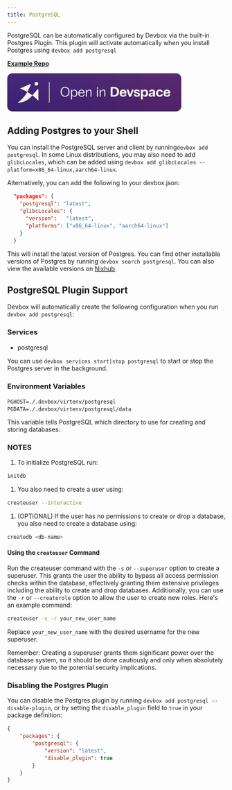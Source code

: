 ```yaml
---
title: PostgreSQL
---
```

PostgreSQL can be automatically configured by Devbox via the built-in Postgres Plugin. This plugin will activate automatically when you install Postgres using `devbox add postgresql`

[**Example Repo**](https://github.com/jetify-com/devbox/tree/main/examples/databases/postgres)

[![Open In Devspace](../../../static/img/open-in-devspace.svg)](https://auth.jetify.com/devspace/templates/postgres)

## Adding Postgres to your Shell

You can install the PostgreSQL server and client by running`devbox add postgresql`. In some Linux distributions, you may also need to add `glibcLocales`, which can be added using `devbox add glibcLocales --platform=x86_64-linux,aarch64-linux`.

Alternatively, you can add the following to your devbox.json:

```json
  "packages": {
    "postgresql": "latest",
    "glibcLocales": {
      "version":   "latest",
      "platforms": ["x86_64-linux", "aarch64-linux"]
    }
  }
```

This will install the latest version of Postgres. You can find other installable versions of Postgres by running `devbox search postgresql`. You can also view the available versions on [Nixhub](https://www.nixhub.io/packages/postgresql)

## PostgreSQL Plugin Support

Devbox will automatically create the following configuration when you run `devbox add postgresql`:

### Services

* postgresql

You can use `devbox services start|stop postgresql` to start or stop the Postgres server in the background.

### Environment Variables

`PGHOST=./.devbox/virtenv/postgresql`
`PGDATA=./.devbox/virtenv/postgresql/data`

This variable tells PostgreSQL which directory to use for creating and storing databases.

### NOTES

1. To initialize PostgreSQL run:

```sh
initdb
```

1. You also need to create a user using:

```sh
createuser --interactive
```

1. (OPTIONAL) If the user has no permissions to create or drop a database, you also need to create a database using:

```sh
createdb <db-name>
```

#### Using the `createuser` Command

Run the createuser command with the `-s` or `--superuser` option to create a superuser. This grants the user the ability to bypass all access permission checks within the database, effectively granting them extensive privileges including the ability to create and drop databases. Additionally, you can use the `-r` or `--createrole` option to allow the user to create new roles. Here's an example command:

```sh
createuser -s -r your_new_user_name
```

Replace `your_new_user_name` with the desired username for the new superuser.

Remember: Creating a superuser grants them significant power over the database system, so it should be done cautiously and only when absolutely necessary due to the potential security implications.

### Disabling the Postgres Plugin

You can disable the Postgres plugin by running `devbox add postgresql --disable-plugin`, or by setting the `disable_plugin` field to `true` in your package definition:

```json
{
    "packages": {
        "postgresql": {
            "version": "latest",
            "disable_plugin": true
        }
    }
}
```
